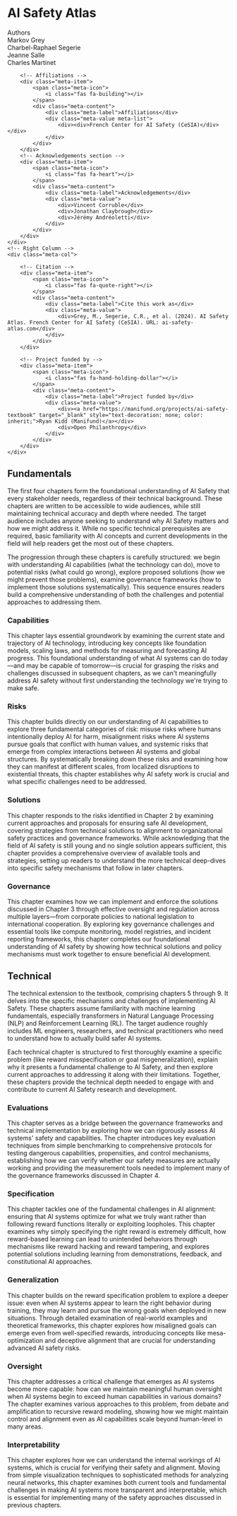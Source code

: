 # AI Safety Atlas


<div class="chapter-meta">
<div class="meta-grid">
    <!-- Left Column -->
    <div class="meta-col">
        <!-- Authors -->
        <div class="meta-item">
            <span class="meta-icon">
                <i class="fas fa-users"></i>
            </span>
            <div class="meta-content">
                <div class="meta-label">Authors</div>
                <div class="meta-value meta-list">
                    <div>
                    <div>Markov Grey</div>
                    <div>Charbel-Raphael Segerie</div>
                    <div>Jeanne Salle</div>
                    <div>Charles Martinet</div>
                    </div>
                </div>
            </div>
        </div>
        
        <!-- Affiliations -->
        <div class="meta-item">
            <span class="meta-icon">
                <i class="fas fa-building"></i>
            </span>
            <div class="meta-content">
                <div class="meta-label">Affiliations</div>
                <div class="meta-value meta-list">
                    <div><div>French Center for AI Safety (CeSIA)</div></div>
                </div>
            </div>
        </div>
        <!-- Acknowledgements section -->
        <div class="meta-item">
            <span class="meta-icon">
                <i class="fas fa-heart"></i>
            </span>
            <div class="meta-content">
                <div class="meta-label">Acknowledgements</div>
                <div class="meta-value">
                    <div>Vincent Corruble</div>
                    <div>Jonathan Claybrough</div>
                    <div>Jérémy Andréoletti</div>
                </div>
            </div>
        </div>
    </div>
    <!-- Right Column -->
    <div class="meta-col">

        <!-- Citation -->
        <div class="meta-item">
            <span class="meta-icon">
                <i class="fas fa-quote-right"></i>
            </span>
            <div class="meta-content">
                <div class="meta-label">Cite this work as</div>
                <div class="meta-value">
                    <div>Grey, M., Segerie, C.R., et al. (2024). AI Safety Atlas. French Center for AI Safety (CeSIA). URL: ai-safety-atlas.com</div>
                </div>
            </div>
        </div>

        <!-- Project funded by -->
        <div class="meta-item">
            <span class="meta-icon">
                <i class="fas fa-hand-holding-dollar"></i>
            </span>
            <div class="meta-content">
                <div class="meta-label">Project funded by</div>
                <div class="meta-value">
                    <div><a href="https://manifund.org/projects/ai-safety-textbook" target="_blank" style="text-decoration: none; color: inherit;">Ryan Kidd (Manifund)</a></div>
                    <div>Open Philanthropy</div>
                </div>
            </div>
        </div>
    </div>
</div>
</div>

## Fundamentals

The first four chapters form the foundational understanding of AI Safety that every stakeholder needs, regardless of their technical background. These chapters are written to be accessible to wide audiences, while still maintaining technical accuracy and depth where needed. The target audience includes anyone seeking to understand why AI Safety matters and how we might address it. While no specific technical prerequisites are required, basic familiarity with AI concepts and current developments in the field will help readers get the most out of these chapters.

The progression through these chapters is carefully structured: we begin with understanding AI capabilities (what the technology can do), move to potential risks (what could go wrong), explore proposed solutions (how we might prevent those problems), examine governance frameworks (how to implement those solutions systematically). This sequence ensures readers build a comprehensive understanding of both the challenges and potential approaches to addressing them.

### Capabilities

This chapter lays essential groundwork by examining the current state and trajectory of AI technology, introducing key concepts like foundation models, scaling laws, and methods for measuring and forecasting AI progress. This foundational understanding of what AI systems can do today—and may be capable of tomorrow—is crucial for grasping the risks and challenges discussed in subsequent chapters, as we can't meaningfully address AI safety without first understanding the technology we're trying to make safe.

### Risks

This chapter builds directly on our understanding of AI capabilities to explore three fundamental categories of risk: misuse risks where humans intentionally deploy AI for harm, misalignment risks where AI systems pursue goals that conflict with human values, and systemic risks that emerge from complex interactions between AI systems and global structures. By systematically breaking down these risks and examining how they can manifest at different scales, from localized disruptions to existential threats, this chapter establishes why AI safety work is crucial and what specific challenges need to be addressed.

### Solutions

This chapter responds to the risks identified in Chapter 2 by examining current approaches and proposals for ensuring safe AI development, covering strategies from technical solutions to alignment to organizational safety practices and governance frameworks. While acknowledging that the field of AI safety is still young and no single solution appears sufficient, this chapter provides a comprehensive overview of available tools and strategies, setting up readers to understand the more technical deep-dives into specific safety mechanisms that follow in later chapters.

### Governance 

This chapter examines how we can implement and enforce the solutions discussed in Chapter 3 through effective oversight and regulation across multiple layers—from corporate policies to national legislation to international cooperation. By exploring key governance challenges and essential tools like compute monitoring, model registries, and incident reporting frameworks, this chapter completes our foundational understanding of AI safety by showing how technical solutions and policy mechanisms must work together to ensure beneficial AI development.

## Technical

The technical extension to the textbook, comprising chapters 5 through 9. It delves into the specific mechanisms and challenges of implementing AI Safety. These chapters assume familiarity with machine learning fundamentals, especially transformers in Natural Language Processing (NLP) and Reinforcement Learning (RL). The target audience roughly includes ML engineers, researchers, and technical practitioners who need to understand how to actually build safer AI systems.

Each technical chapter is structured to first thoroughly examine a specific problem (like reward misspecification or goal misgeneralization), explain why it presents a fundamental challenge to AI Safety, and then explore current approaches to addressing it along with their limitations. Together, these chapters provide the technical depth needed to engage with and contribute to current AI Safety research and development.

### Evaluations

This chapter serves as a bridge between the governance frameworks and technical implementation by exploring how we can rigorously assess AI systems' safety and capabilities. The chapter introduces key evaluation techniques from simple benchmarking to comprehensive protocols for testing dangerous capabilities, propensities, and control mechanisms, establishing how we can verify whether our safety measures are actually working and providing the measurement tools needed to implement many of the governance frameworks discussed in Chapter 4.

### Specification

This chapter tackles one of the fundamental challenges in AI alignment: ensuring that AI systems optimize for what we truly want rather than following reward functions literally or exploiting loopholes. This chapter examines why simply specifying the right reward is extremely difficult, how reward-based learning can lead to unintended behaviors through mechanisms like reward hacking and reward tampering, and explores potential solutions including learning from demonstrations, feedback, and constitutional AI approaches.

### Generalization

This chapter builds on the reward specification problem to explore a deeper issue: even when AI systems appear to learn the right behavior during training, they may learn and pursue the wrong goals when deployed in new situations. Through detailed examination of real-world examples and theoretical frameworks, this chapter explores how misaligned goals can emerge even from well-specified rewards, introducing concepts like mesa-optimization and deceptive alignment that are crucial for understanding advanced AI safety risks.

### Oversight

This chapter addresses a critical challenge that emerges as AI systems become more capable: how can we maintain meaningful human oversight when AI systems begin to exceed human capabilities in various domains? The chapter examines various approaches to this problem, from debate and amplification to recursive reward modeling, showing how we might maintain control and alignment even as AI capabilities scale beyond human-level in many areas.

### Interpretability

This chapter explores how we can understand the internal workings of AI systems, which is crucial for verifying their safety and alignment. Moving from simple visualization techniques to sophisticated methods for analyzing neural networks, this chapter examines both current tools and fundamental challenges in making AI systems more transparent and interpretable, which is essential for implementing many of the safety approaches discussed in previous chapters.

